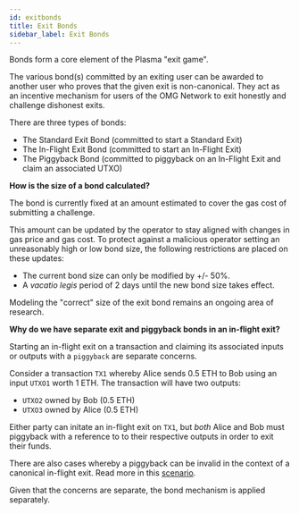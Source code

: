 ```yaml
---
id: exitbonds
title: Exit Bonds
sidebar_label: Exit Bonds
---
```


Bonds form a core element of the Plasma "exit game". 

The various bond(s) committed by an exiting user can be awarded to another user who proves that the given exit is non-canonical. They act  as an incentive mechanism for users of the OMG Network to exit honestly and challenge dishonest exits. 

There are three types of bonds: 

* The Standard Exit Bond (committed to start a Standard Exit)
* The In-Flight Exit Bond (committed to start an In-Flight Exit)
* The Piggyback Bond (committed to piggyback on an In-Flight Exit and claim an associated UTXO)

**How is the size of a bond calculated?**

The bond is currently fixed at an amount estimated to cover the gas cost of submitting a challenge. 

This amount can be updated by the operator to stay aligned with changes in gas price and gas cost. To protect against a malicious operator setting an unreasonably high or low bond size, the following restrictions are placed on these updates: 

- The current bond size can only be modified by +/- 50%.
- A *vacatio legis* period of 2 days until the new bond size takes effect.

Modeling the "correct" size of the exit bond remains an ongoing area of research. 

**Why do we have separate exit and piggyback bonds in an in-flight exit?** 

Starting an in-flight exit on a transaction and claiming its associated inputs or outputs with a `piggyback` are separate concerns. 

Consider a transaction `TX1` whereby Alice sends 0.5 ETH to Bob using an input `UTXO1` worth 1 ETH. The transaction will have two outputs: 

* `UTXO2` owned by Bob (0.5 ETH)
* `UTXO3` owned by Alice (0.5 ETH)

Either party can initate an in-flight exit on `TX1`, but *both* Alice and Bob must piggyback with a reference to to their respective outputs in order to exit their funds.

There are also cases whereby a piggyback can be invalid in the context of a canonical in-flight exit. Read more in this [scenario](challenges#invalid_piggyback).

Given that the concerns are separate, the bond mechanism is applied separately.